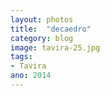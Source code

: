 ```yaml
---
layout: photos
title:  "decaedro"
category: blog
image: tavira-25.jpg
tags:
- Tavira
ano: 2014
---
```




